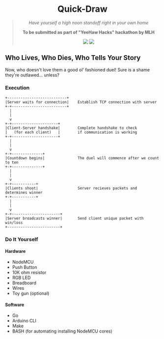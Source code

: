 <div align="center">
	<h1>Quick-Draw</h1>
	<blockquote>
		<p><i>Have yourself a high noon standoff right in your own home</i></p>
		<p><b>To be submitted as part of "YeeHaw Hacks" hackathon by MLH</b></p>
	<img src="https://img.shields.io/badge/Built%20w%2F-Arduino%20C%20%26%20Go-blue?style=for-the-badge">
	<img src="https://img.shields.io/badge/License-MIT-orange?style=for-the-badge">
	</blockquote>
</div>

## Who Lives, Who Dies, Who Tells Your Story

Now, who doesn't love them a good ol' fashioned duel!
Sure is a shame they're outlawed... unless?

### Execution

```
+---------------------------+
|Server waits for connection|    Establish TCP connection with server
+-+-------------------------+
  |
  |
  v
+-+---------------------+
|Client-Server handshake|        Complete handshake to check
|   (for each client)   |        if communication is working
+-+---------------------+
  |
  |
  v
+-+--------------+
|Countdown begins|               The duel will commence after we count to ten
+-+--------------+
  |
  |
  v
+-+-----------+
|Clients shoot|                  Server recieves packets and determines winner
+-+-----------+
  |
  |
  v
+-+----------------------+
|Server broadcasts winner|       Send client unique packet with win/loss
+------------------------+
```

### Do It Yourself

#### Hardware

* NodeMCU
* Push Button
* 10K ohm resistor
* RGB LED
* Breadboard
* Wires
* Toy gun (optional)

#### Software

* Go
* Arduino CLI
* Make
* BASH (for automating installing NodeMCU cores)
